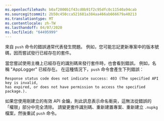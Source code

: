 ```yaml
---
ms.openlocfilehash: b0af2000b1f43cd0b91f2c95dfc0c11540a94cab
ms.sourcegitcommit: 2b50c450cca521681a384aa466ab666679a40213
ms.translationtype: MT
ms.contentlocale: zh-TW
ms.lasthandoff: 04/07/2020
ms.locfileid: "64495999"
---
```

來自 `push` 命令的錯誤通常代表發生問題。 例如，您可能忘記更新專案中的版本號碼，因而嘗試發行已經存在的套件。

當您嘗試使用主機上已經存在的識別碼來發行套件時，也會看到錯誤。 例如，名稱 "AppLogger" 已經存在。 在這種情況下，`push` 命令會產生下列錯誤：

```output
Response status code does not indicate success: 403 (The specified API key is invalid,
has expired, or does not have permission to access the specified package.).
```

如果您使用剛建立的有效 API 金鑰，則此訊息表示命名衝突，這無法從錯誤的「權限」部分中完全清除。 請變更套件識別碼、重新建置專案、重新建立 `.nupkg` 檔案，然後重試 `push` 命令。